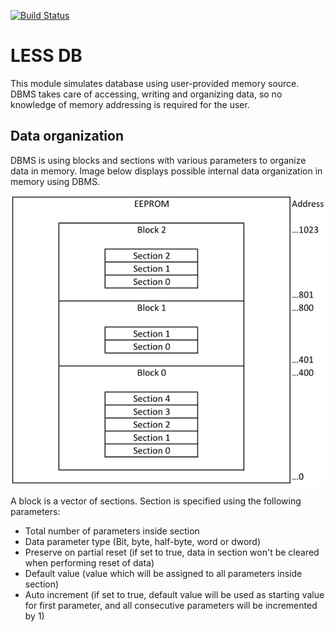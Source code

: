 [![Build Status](https://github.com/paradajz/LESS-DB/workflows/Build+Test/badge.svg?branch=master)](https://github.com/paradajz/LESS-DB/actions)

# LESS DB

This module simulates database using user-provided memory source. DBMS takes care of accessing, writing and organizing data, so no knowledge of memory addressing is required for the user.

## Data organization

DBMS is using blocks and sections with various parameters to organize data in memory. Image
below displays possible internal data organization in memory using DBMS.

![](https://raw.githubusercontent.com/paradajz/AVR-DB/master/img/memory.png)

A block is a vector of sections. Section is specified using the following parameters:

- Total number of parameters inside section
- Data parameter type (Bit, byte, half-byte, word or dword)
- Preserve on partial reset (if set to true, data in section won't be cleared when performing reset of data)
- Default value (value which will be assigned to all parameters inside section)
- Auto increment (if set to true, default value will be used as starting value for first parameter, and all consecutive parameters will be incremented by 1)